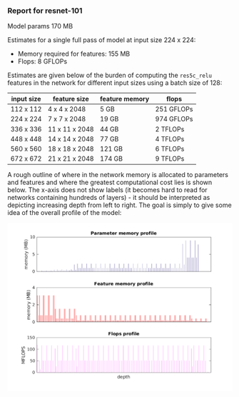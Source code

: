 ### Report for resnet-101
Model params 170 MB 

Estimates for a single full pass of model at input size 224 x 224: 

* Memory required for features: 155 MB 
* Flops: 8 GFLOPs 

Estimates are given below of the burden of computing the `res5c_relu` features in the network for different input sizes using a batch size of 128: 

| input size | feature size | feature memory | flops | 
|------------|--------------|----------------|-------| 
| 112 x 112 | 4 x 4 x 2048 | 5 GB | 251 GFLOPs |
| 224 x 224 | 7 x 7 x 2048 | 19 GB | 974 GFLOPs |
| 336 x 336 | 11 x 11 x 2048 | 44 GB | 2 TFLOPs |
| 448 x 448 | 14 x 14 x 2048 | 77 GB | 4 TFLOPs |
| 560 x 560 | 18 x 18 x 2048 | 121 GB | 6 TFLOPs |
| 672 x 672 | 21 x 21 x 2048 | 174 GB | 9 TFLOPs |

A rough outline of where in the network memory is allocated to parameters and features and where the greatest computational cost lies is shown below.  The x-axis does not show labels (it becomes hard to read for networks containing hundreds of layers) - it should be interpreted as depicting increasing depth from left to right.  The goal is simply to give some idea of the overall profile of the model: 

![resnet-101 profile](figs/resnet-101.png)
